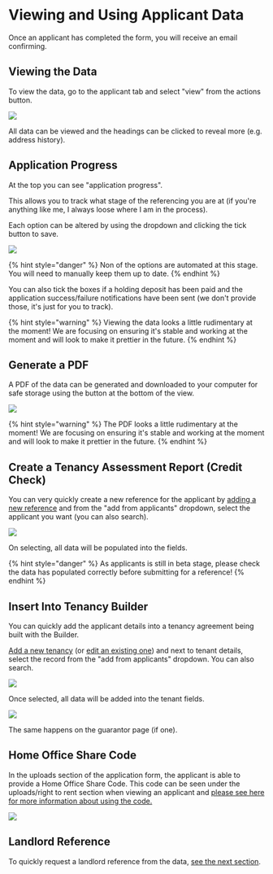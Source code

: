 # Viewing and Using Applicant Data

Once an applicant has completed the form, you will receive an email confirming.

## Viewing the Data

To view the data, go to the applicant tab and select "view" from the actions button.

![](<../.gitbook/assets/CleanShot 2021-10-05 at 15.51.19@2x.png>)

All data can be viewed and the headings can be clicked to reveal more (e.g. address history).

## Application Progress

At the top you can see "application progress".

This allows you to track what stage of the referencing you are at (if you're anything like me, I always loose where I am in the process).

Each option can be altered by using the dropdown and clicking the tick button to save.

![](<../.gitbook/assets/CleanShot 2021-10-05 at 15.54.21@2x.png>)

{% hint style="danger" %}
Non of the options are automated at this stage. You will need to manually keep them up to date.
{% endhint %}

You can also tick the boxes if a holding deposit has been paid and the application success/failure notifications have been sent (we don't provide those, it's just for you to track).

{% hint style="warning" %}
Viewing the data looks a little rudimentary at the moment! We are focusing on ensuring it's stable and working at the moment and will look to make it prettier in the future.
{% endhint %}

## Generate a PDF

A PDF of the data can be generated and downloaded to your computer for safe storage using the button at the bottom of the view.

![](<../.gitbook/assets/CleanShot 2021-06-23 at 14.17.56@2x.png>)

{% hint style="warning" %}
The PDF looks a little rudimentary at the moment! We are focusing on ensuring it's stable and working at the moment and will look to make it prettier in the future.
{% endhint %}

## Create a Tenancy Assessment Report (Credit Check)

You can very quickly create a new reference for the applicant by [adding a new reference](../referencing/new-report.md) and from the "add from applicants" dropdown, select the applicant you want (you can also search).

![](<../.gitbook/assets/CleanShot 2021-06-23 at 14.20.37@2x.png>)

On selecting, all data will be populated into the fields.

{% hint style="danger" %}
As applicants is still in beta stage, please check the data has populated correctly before submitting for a reference!
{% endhint %}

## Insert Into Tenancy Builder

You can quickly add the applicant details into a tenancy agreement being built with the Builder.

[Add a new tenancy](../create-a-new-agreement.md) (or [edit an existing one](../edit-an-agreement.md)) and next to tenant details, select the record from the "add from applicants" dropdown. You can also search.

![](<../.gitbook/assets/CleanShot 2021-06-23 at 14.25.48@2x.png>)

Once selected, all data will be added into the tenant fields.

![](<../.gitbook/assets/CleanShot 2021-06-23 at 14.26.34@2x.png>)

The same happens on the guarantor page (if one).

## Home Office Share Code

In the uploads section of the application form, the applicant is able to provide a Home Office Share Code. This code can be seen under the uploads/right to rent section when viewing an applicant and [please see here for more information about using the code.](https://www.gov.uk/view-right-to-rent)

![](<../.gitbook/assets/CleanShot 2021-08-28 at 10.31.36@2x.png>)

## Landlord Reference

To quickly request a landlord reference from the data, [see the next section](landlord-reference-from-applicant-data.md).
